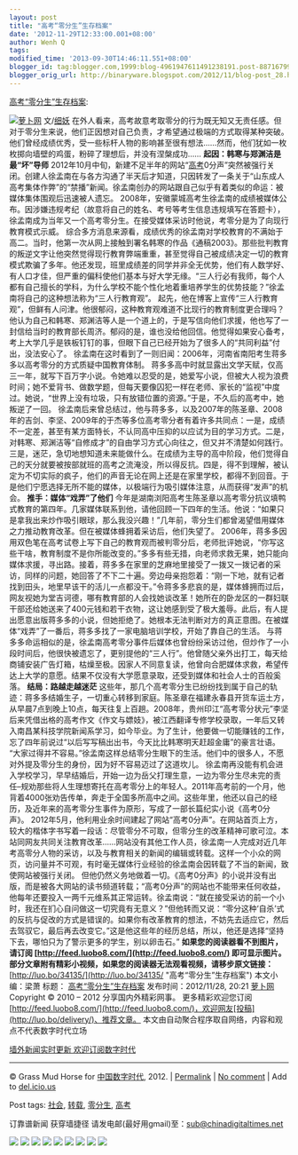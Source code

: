 ```yaml
---
layout: post
title: "高考“零分生”生存档案"
date: '2012-11-29T12:33:00.001+08:00'
author: Wenh Q
tags:
modified_time: '2013-09-30T14:46:11.551+08:00'
blogger_id: tag:blogger.com,1999:blog-4961947611491238191.post-8871679993163595905
blogger_orig_url: http://binaryware.blogspot.com/2012/11/blog-post_28.html
---
```

[高考“零分生”生存档案](http://feedproxy.google.com/~r/chinagfwblog/~3/gZd_nwggS-Y/):


[![萝卜网](http://hu.luo.bo/files/2012/11/28/a3c18b7defa9a1e017f6d1706c174910.jpg "萝卜网")](http://hu.luo.bo/files/2012/11/28/a3c18b7defa9a1e017f6d1706c174910.jpg "萝卜网")
文/[细妖](http://blog.sina.com.cn/s/blog_67feeb490102e7p5.html?tj=1)
在外人看来，高考故意考取零分的行为既无知又无责任感。但对于零分生来说，他们正因想对自己负责，才希望通过极端的方式取得某种突破。他们曾经成绩优秀，受一些标杆人物的影响甚至很有想法……然而，他们犹如一枚枚掷向墙壁的鸡蛋，粉碎了理想后，并没有涅槃成功……
**起因：韩寒与郑渊洁是最“坏”导师**
2012年10月中旬，新建不足半年的网站“[高考](https://mycdtweb.info/chinese/tag/%e9%ab%98%e8%80%83/?category=10466 "标签 高考 下的日志")0分声”突然被强行关闭。创建人徐孟南在与各方沟通了半天后才知道，只因转发了一条关于“山东成人高考集体作弊”的“禁播”新闻。徐孟南创办的网站跟自己似乎有着类似的命运：被媒体集体围观后迅速被人遗忘。
2008年，安徽蒙城高考生徐孟南的成绩被媒体公布。因涉嫌违规考纪（故意将自己的姓名、考号等考生信息违规填写在答题卡），徐孟南成为当年又一个高考零分生。在接受媒体采访时他说，考零分是为了向现行教育模式示威。
综合多方消息来源看，成绩优秀的徐孟南对学校教育的不满始于高二。当时，他第一次从网上接触到署名韩寒的作品《通稿2003》。那些批判教育的叛逆文字让他突然觉得现行教育弊端重重，甚至觉得自己被成绩决定一切的教育模式欺骗了多年。他还发现，班里成绩差的同学并非全无优势，他们有人数学好、有人口才佳，但严重的偏科使他们基本与好大学无缘。“三人行必有我师，每个人都有自己擅长的学科，为什么学校不能个性化地着重培养学生的优势技能？”徐孟南将自己的这种想法称为“三人行教育观”。
起先，他在博客上宣传“三人行教育观”，但鲜有人问津。他很郁闷，这种教育观难道不比现行的教育制度更合理吗？他认为自己和韩寒、郑渊洁等人是一个道上的，于是写信向他们求援，他也写了一封信给当时的教育部长周济。郁闷的是，谁也没给他回信。他觉得如果安心备考，考上大学几乎是铁板钉钉的事，但眼下自己已经开始为了很多人的“共同利益”付出，没法安心了。
徐孟南在这时看到了一则旧闻：2006年，河南省南阳考生蒋多多以高考零分的方式质疑中国教育体制。
蒋多多高中时就显露出文学天赋，仅高三一年，就写下百万字小说。令她难以忍受的是，她爱写小说，但被大人视为浪费时间；她不爱背书、做数学题，但每天要像囚犯一样在老师、家长的“监视”中度过。她说，“世界上没有垃圾，只有放错位置的资源。”于是，不久后的高考中，她叛逆了一回。
徐孟南后来曾总结过，他与蒋多多，以及2007年的陈圣章、2008年的吉剑、李坚、2009年的于杰等多位高考零分者有着许多共同点：一是，成绩不一定差，甚至有某方面特长，不认同高中压抑的以应试为目的学习方式。二是，对韩寒、郑渊洁等“自修成才”的自由学习方式心向往之，但又并不清楚如何践行。三是，迷茫，急切地想知道未来能做什么。在成绩为主导的高中阶段，他们觉得自己的天分就要被按部就班的高考之流淹没，所以得反抗。四是，得不到理解，被认定为不切实际的疯子，他们的声音无论在网上还是在家里学校，都得不到回音。于是他们宁愿选择无所不能的媒体，以极端行为吸引媒体注意，从而获得“发声”的机会。
**推手：媒体“戏弄”了他们**
今年是湖南浏阳高考生陈圣章以高考零分抗议填鸭式教育的第四年。几家媒体联系到他，请他回顾一下四年的生活。他说：“如果只是拿我出来炒作吸引眼球，那么我没兴趣！”几年前，零分生们都曾渴望借用媒体之力推动教育改革。但在被媒体蜂拥着采访后，他们失望了。
2006年，蒋多多因用双色笔在高考试卷上写下自己的教育观而被判零分后，老师批评她说，“你写这些干啥，教育制度不是你所能改变的。”多多有些无措，向老师求救无果，她只能向媒体求援，寻出路。接着，蒋多多在家里的芝麻地里接受了一拨又一拨记者的采访，同样的问题，她回答了不下二十遍。旁边母亲抱怨着：“刚一下地，就有记者找到田头，地里早该干的活儿一点都没干。”令蒋多多悲哀的是，媒体蜂拥而过后，网友视她为堂吉诃德，哪有教育部的人会找她谈改革！她所在的卧龙区的一群妇联干部还给她送来了400元钱和若干衣物，这让她感到受了极大羞辱。此后，有人提出愿意出版蒋多多的小说，但她拒绝了。她根本无法判断对方的真正意图。在被媒体“戏弄”了一番后，蒋多多找了一家电脑培训学校，开始了靠自己的生活。
与蒋多多命运相似的是，徐孟南高考零分事件后媒体也曾纷纷采访过他，但炒作了一小段时间后，他很快被遗忘了，更别提他的“三人行”。他曾随父亲外出打工，每天给商铺安装广告灯箱，枯燥至极。因家人不同意复读，他曾向合肥媒体求救，希望传达上大学的意愿。结果不仅没有大学愿意录取，还受到媒体和社会人士的百般奚落。
**结局：路越走越迷茫**
这些年，那几个高考零分生已纷纷找到属于自己的轨迹：蒋多多结婚生子，一切重心转移到家庭。陈圣章在福建永春县开货车运土方，从早晨7点到晚上10点，每天往复上百趟。2008年，贵州印江“高考零分状元”李坚后来凭借出格的高考作文《作文与嫖妓》，被江西翻译专修学校录取，一年后又转入南昌某科技学院新闻系学习，如今毕业。为了生计，他要做一切能赚钱的工作，忘了四年前说过“以后写写稿出出书，今天比比韩寒明天赶超金庸”的豪言壮语。
“大家过得并不容易。”徐孟南这样总结零分生眼下的生活。他们中的很多人，不愿对外提及零分生的身份，因为好不容易迈过了这道坎儿。
徐孟南再没能有机会进入学校学习，早早结婚后，开始一边为岳父打理生意，一边为零分生尽未完的责任–规劝那些将人生理想寄托在高考零分上的年轻人。2011年高考前的一个月，他背着4000张劝告传单，奔走于全国多所高中之间。这些年里，他还以自己的经历，及近年来的高考零分生事件为原形，写成了一部长篇纪实小说《高考0分声》。
2012年5月，他利用业余时间建起了网站“高考0分声”。在网站首页上方，较大的楷体字书写着一段话：尽管零分不可取，但零分生的改革精神可歌可泣。本站同网友共同关注教育改革……网站没有其他工作人员，徐孟南一人完成对近几年考高零分人物的采访，以及与教育相关的新闻的编辑或转载。这样一个小众的网页，访问量并不可观，有时毫无媒体行业经验的徐孟南会因转载了不当的新闻，致使网站被强行关闭。
但他仍然义务地做着一切。《高考0分声》的小说并没有出版，而是被各大网站的读书频道转载；“高考0分声”的网站也不能带来任何收益，他每年还要投入一两千元维系其正常运转。徐孟南说：“就在接受采访的前一个小时，我还在扪心自问做这一切究竟有无意义？”但他转而又说：“零分这种‘自杀’式的反抗与促改的方式是错误的。如果你有改革教育的想法，不妨先去适应它，然后去驾驭它，最后再去改变它。”这是他这些年的经历总结，所以，他还是选择“坚持下去，哪怕只为了警示更多的学生，别以卵击石。”
**如果您的阅读器看不到图片，请订阅
[http://feed.luobo8.com/](http://feed.luobo8.com/) 即可显示图片。**
**部分文章附有精彩小视频，如果您的阅读器无法观看视频，请移步原文链接：**
[http://luo.bo/34135/](http://luo.bo/34135/ "高考“零分生”生存档案")
本文小编：梁萧 标题：
[高考“零分生”生存档案](http://luo.bo/34135/ "高考“零分生”生存档案")
发布时间：2012/11/28, 20:21
[萝卜网](http://luo.bo/ "萝卜网 - 人人都是艺术家") Copyright © 2010 –
2012 分享国内外精彩网事。
更多精彩欢迎您订阅
[http://feed.luobo8.com/](http://feed.luobo8.com/)，欢迎网友[投稿](http://luo.bo/delivery/)、推荐文章。
本文由自动聚合程序取自网络，内容和观点不代表数字时代立场

[墙外新闻实时更新 欢迎订阅数字时代](http://eepurl.com/mstlf)









* * * * *

© Grass Mud Horse for [中国数字时代](https://mycdtweb.info/chinese),
2012. |
[Permalink](https://mycdtweb.info/chinese/2012/11/%e9%ab%98%e8%80%83%e9%9b%b6%e5%88%86%e7%94%9f%e7%94%9f%e5%ad%98%e6%a1%a3%e6%a1%88/)
|
[No
comment](https://mycdtweb.info/chinese/2012/11/%e9%ab%98%e8%80%83%e9%9b%b6%e5%88%86%e7%94%9f%e7%94%9f%e5%ad%98%e6%a1%a3%e6%a1%88/#comments)
|
Add to
[del.icio.us](http://del.icio.us/post?url=https://mycdtweb.info/chinese/2012/11/%e9%ab%98%e8%80%83%e9%9b%b6%e5%88%86%e7%94%9f%e7%94%9f%e5%ad%98%e6%a1%a3%e6%a1%88/&title=%E9%AB%98%E8%80%83%E2%80%9C%E9%9B%B6%E5%88%86%E7%94%9F%E2%80%9D%E7%94%9F%E5%AD%98%E6%A1%A3%E6%A1%88)


Post tags:
[社会](https://mycdtweb.info/chinese/tag/%e7%a4%be%e4%bc%9a/?category=10466),
[转载](https://mycdtweb.info/chinese/tag/%e8%bd%ac%e8%bd%bd/?category=10466),
[零分生](https://mycdtweb.info/chinese/tag/%e9%9b%b6%e5%88%86%e7%94%9f/?category=10466),
[高考](https://mycdtweb.info/chinese/tag/%e9%ab%98%e8%80%83/?category=10466)

订靠谱新闻 获穿墙捷径
请发电邮(最好用gmail)至：sub@chinadigitaltimes.net



[![](http://feeds.feedburner.com/~ff/chinagfwblog?d=yIl2AUoC8zA)](http://feeds.feedburner.com/~ff/chinagfwblog?a=gZd_nwggS-Y:wPdd5jI7PDc:yIl2AUoC8zA)
[![](http://feeds.feedburner.com/~ff/chinagfwblog?i=gZd_nwggS-Y:wPdd5jI7PDc:-BTjWOF_DHI)](http://feeds.feedburner.com/~ff/chinagfwblog?a=gZd_nwggS-Y:wPdd5jI7PDc:-BTjWOF_DHI)
[![](http://feeds.feedburner.com/~ff/chinagfwblog?i=gZd_nwggS-Y:wPdd5jI7PDc:F7zBnMyn0Lo)](http://feeds.feedburner.com/~ff/chinagfwblog?a=gZd_nwggS-Y:wPdd5jI7PDc:F7zBnMyn0Lo)
[![](http://feeds.feedburner.com/~ff/chinagfwblog?i=gZd_nwggS-Y:wPdd5jI7PDc:V_sGLiPBpWU)](http://feeds.feedburner.com/~ff/chinagfwblog?a=gZd_nwggS-Y:wPdd5jI7PDc:V_sGLiPBpWU)
[![](http://feeds.feedburner.com/~ff/chinagfwblog?d=qj6IDK7rITs)](http://feeds.feedburner.com/~ff/chinagfwblog?a=gZd_nwggS-Y:wPdd5jI7PDc:qj6IDK7rITs)
[![](http://feeds.feedburner.com/~ff/chinagfwblog?d=l6gmwiTKsz0)](http://feeds.feedburner.com/~ff/chinagfwblog?a=gZd_nwggS-Y:wPdd5jI7PDc:l6gmwiTKsz0)
[![](http://feeds.feedburner.com/~ff/chinagfwblog?i=gZd_nwggS-Y:wPdd5jI7PDc:gIN9vFwOqvQ)](http://feeds.feedburner.com/~ff/chinagfwblog?a=gZd_nwggS-Y:wPdd5jI7PDc:gIN9vFwOqvQ)
[![](http://feeds.feedburner.com/~ff/chinagfwblog?d=TzevzKxY174)](http://feeds.feedburner.com/~ff/chinagfwblog?a=gZd_nwggS-Y:wPdd5jI7PDc:TzevzKxY174)
![](http://feeds.feedburner.com/~r/chinagfwblog/~4/gZd_nwggS-Y)
